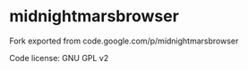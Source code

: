 # midnightmarsbrowser
Fork exported from code.google.com/p/midnightmarsbrowser

Code license: GNU GPL v2
